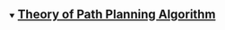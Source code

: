 <details open="open">
  <summary><h2 style="display: inline-block"›Table of Contents</h2›</summary›
    <li><a href="#Background-of-Path-Planning-to-Aviation-Engineering(›Background of Path Planning to Aviation Engineering:/ax</1i›
    <li><a href="#Theory-of-Path-Planning-Algorithm">Theory of Path Planning Algorithm</ax</li›
    <li><a href-"#Introduction-of-the-Engineering-Tools "-Introduction of the Engineering Tools </ax/li›
  </01>
</details>
